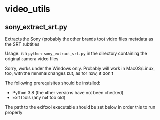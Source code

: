 # video_utils

## sony_extract_srt.py

Extracts the Sony (probably the other brands too) video files metadata as the SRT subtitles

Usage: run `python sony_extract_srt.py` in the directory containing the original camera video files

Sorry, works under the Windows only. Probably will work in MacOS/Linux, too, with the minimal changes but, as for now, it don't

The following prerequisites should be installed:

- Python 3.8 (the other versions have not been checked)
- ExifTools (any not too old)

The path to the exiftool executable should be set below in order this to run properly
